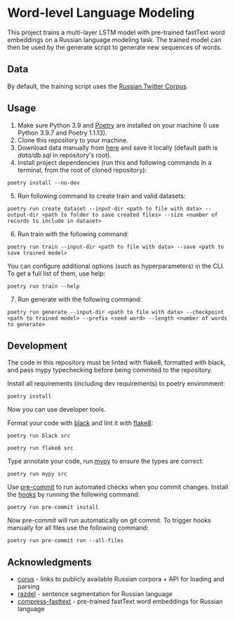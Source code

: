 # Word-level Language Modeling
This project trains a multi-layer LSTM model with pre-trained fastText word embeddings on a Russian language modeling task. The trained model can then be used by the generate script to generate new sequences of words.

## Data
By default, the training script uses the [Russian Twitter Corpus](http://study.mokoron.com/).

## Usage
1. Make sure Python 3.9 and [Poetry](https://python-poetry.org/docs/) are installed on your machine (I use Python 3.9.7 and Poetry 1.1.13).
2. Clone this repository to your machine.
3. Download data manually from [here](https://www.dropbox.com/s/9egqjszeicki4ho/db.sql) and save it locally (default path is *data/db.sql* in repository's root).
4. Install project dependencies (run this and following commands in a terminal, from the root of cloned repository):
```
poetry install --no-dev
```
5. Run following command to create train and valid datasets:
```
poetry run create_dataset --input-dir <path to file with data> --output-dir <path to folder to save created files> --size <number of records to include in dataset>
```
6. Run train with the following command:
```
poetry run train --input-dir <path to file with data> --save <path to save trained model>
```
You can configure additional options (such as hyperparameters) in the CLI. To get a full list of them, use help:
```
poetry run train --help
```
7. Run generate with the following command:
```
poetry run generate --input-dir <path to file with data> --checkpoint <path to trained model> --prefix <seed word> --length <number of words to generate>
```

## Development

The code in this repository must be linted with flake8, formatted with black, and pass mypy typechecking before being commited to the repository.

Install all requirements (including dev requirements) to poetry environment:
```
poetry install
```
Now you can use developer tools.

Format your code with [black](https://github.com/psf/black) and lint it with [flake8](https://github.com/PyCQA/flake8):
```
poetry run black src
```
```
poetry run flake8 src
```
Type annotate your code, run [mypy](https://github.com/python/mypy) to ensure the types are correct:
```
poetry run mypy src
```

Use [pre-commit](https://pre-commit.com/) to run automated checks when you commit changes.
Install the [hooks](https://git-scm.com/book/en/v2/Customizing-Git-Git-Hooks) by running the following command:
```
poetry run pre-commit install
```
Now pre-commit will run automatically on git commit. To trigger hooks manually for all files use the following command:
```
poetry run pre-commit run --all-files
```

## Acknowledgments
* [corus](https://github.com/natasha/corus) - links to publicly available Russian corpora + API for loading and parsing
* [razdel](https://github.com/natasha/razdel) - sentence segmentation for Russian language
* [compress-fasttext](https://github.com/avidale/compress-fasttext) - pre-trained fastText word embeddings for Russian language
